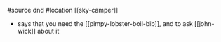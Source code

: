 #source dnd
#location [[sky-camper]]
- says that you need the [[pimpy-lobster-boil-bib]], and to ask [[john-wick]] about it